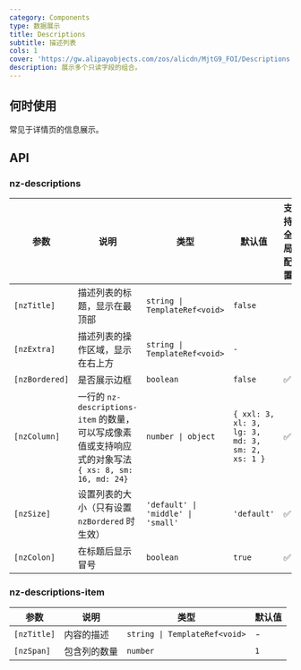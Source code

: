 ```yaml
---
category: Components
type: 数据展示
title: Descriptions
subtitle: 描述列表
cols: 1
cover: 'https://gw.alipayobjects.com/zos/alicdn/MjtG9_FOI/Descriptions.svg'
description: 展示多个只读字段的组合。
---
```


## 何时使用

常见于详情页的信息展示。

## API

### nz-descriptions

| 参数           | 说明                                                                                                  | 类型                               | 默认值                                          | 支持全局配置 |
| -------------- | ----------------------------------------------------------------------------------------------------- | ---------------------------------- | ----------------------------------------------- | ------------ |
| `[nzTitle]`    | 描述列表的标题，显示在最顶部                                                                          | `string \| TemplateRef<void>`      | `false`                                         |
| `[nzExtra]`    | 描述列表的操作区域，显示在右上方                                                                      | `string \| TemplateRef<void>`      | `-`                                             |
| `[nzBordered]` | 是否展示边框                                                                                          | `boolean`                          | `false`                                         | ✅           |
| `[nzColumn]`   | 一行的 `nz-descriptions-item` 的数量，可以写成像素值或支持响应式的对象写法 `{ xs: 8, sm: 16, md: 24}` | `number \| object`                 | `{ xxl: 3, xl: 3, lg: 3, md: 3, sm: 2, xs: 1 }` | ✅           |
| `[nzSize]`     | 设置列表的大小（只有设置 `nzBordered` 时生效）                                                        | `'default' \| 'middle' \| 'small'` | `'default'`                                     | ✅           |
| `[nzColon]`    | 在标题后显示冒号                                                                                      | `boolean`                          | `true`                                          | ✅           |

### nz-descriptions-item

| 参数        | 说明         | 类型                          | 默认值 |
| ----------- | ------------ | ----------------------------- | ------ |
| `[nzTitle]` | 内容的描述   | `string \| TemplateRef<void>` | -      |
| `[nzSpan]`  | 包含列的数量 | `number`                      | `1`    |
